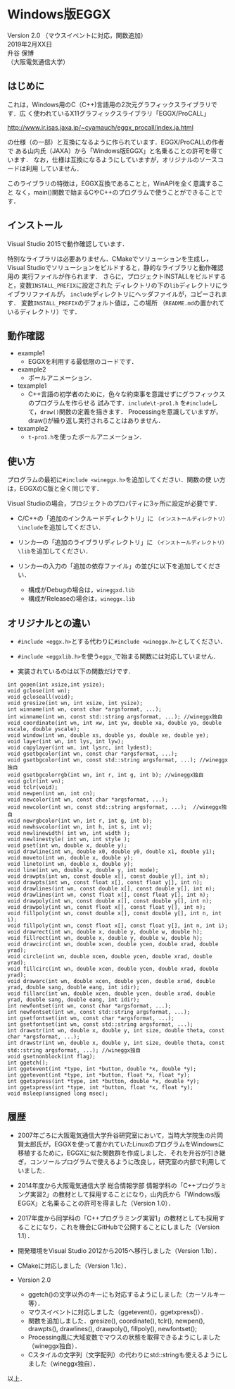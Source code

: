 # Windows版EGGX
Version 2.0 （マウスイベントに対応，関数追加）  
2019年2月XX日  
升谷 保博  
（大阪電気通信大学）  

## はじめに

これは，Windows用のC（C++)言語用の2次元グラフィックスライブラリです．広
く使われているX11グラフィックスライブラリ「EGGX/ProCALL」

http://www.ir.isas.jaxa.jp/~cyamauch/eggx_procall/index.ja.html

の仕様（の一部）と互換になるように作られています．EGGX/ProCALLの作者で
ある山内氏（JAXA）から「Windows版EGGX」と名乗ることの許可を得ています．
なお，仕様は互換になるようにしていますが，オリジナルのソースコードは利用
していません．

このライブラリの特徴は，EGGX互換であることと，WinAPIを全く意識すること
なく，main()関数で始まるCやC++のプログラムで使うことができることです．

## インストール

Visual Studio 2015で動作確認しています．

特別なライブラリは必要ありません．CMakeでソリューションを生成し，
Visual Studioでソリューションをビルドすると，静的なライブラリと動作確認用の
実行ファイルが作られます．
さらに，プロジェクトINSTALLをビルドすると，変数`INSTALL_PREFIX`に設定された
ディレクトリの下の`lib`ディレクトリにライブラリファイルが，
`include`ディレクトリにヘッダファイルが，コピーされます．
変数`INSTALL_PREFIX`のデフォルト値は，この場所
（`README.md`の置かれているディレクトリ）です．

## 動作確認

- example1
  - EGGXを利用する最低限のコードです．
- example2
  - ボールアニメーション．
- texample1
  - C++言語の初学者のために，色々な約束事を意識せずにグラフィックスのプログラムを作らせる
  試みです．`include\t-pro1.h` を`#include`して，`draw()`関数の定義を描きます．
  Processingを意識していますが，draw()が繰り返し実行されることはありません．
- texample2
  - `t-pro1.h`を使ったボールアニメーション．

## 使い方

プログラムの最初に`#include <wineggx.h>`を追加してください．関数の使
い方は，EGGXのC版と全く同じです．

Visual Studioの場合，プロジェクトのプロパティに3ヶ所に設定が必要です．

- C/C++の「追加のインクルードディレクトリ」に
  `（インストールディレクトリ）\include`を追加してください．

- リンカ―の「追加のライブラリディレクトリ」に
  `（インストールディレクトリ）\lib`を追加してください．

- リンカ―の入力の「追加の依存ファイル」の並びに以下を追加してください．
  - 構成がDebugの場合は，`wineggxd.lib`
  - 構成がReleaseの場合は，`wineggx.lib`

## オリジナルとの違い

- `#include <eggx.h>`とする代わりに`#include <wineggx.h>`としてください．

- `#include <eggxlib.h>`を使う`eggx_`で始まる関数には対応していません．

- 実装されているのは以下の関数だけです．

~~~
int gopen(int xsize,int ysize);
void gclose(int wn);
void gcloseall(void);
void gresize(int wn, int xsize, int ysize);
int winname(int wn, const char *argsformat, ...);
int winname(int wn, const std::string argsformat, ...); //wineggx独自
void coordinate(int wn, int xw, int yw, double xa, double ya, double xscale, double yscale);
void window(int wn, double xs, double ys, double xe, double ye);
void layer(int wn, int lys, int lyw);
void copylayer(int wn, int lysrc, int lydest);
void gsetbgcolor(int wn, const char *argsformat, ...);
void gsetbgcolor(int wn, const std::string argsformat, ...); //wineggx独自
void gsetbgcolorrgb(int wn, int r, int g, int b); //wineggx独自
void gclr(int wn);
void tclr(void);
void newpen(int wn, int cn);
void newcolor(int wn, const char *argsformat, ...);
void newcolor(int wn, const std::string argsformat, ...);  //wineggx独自
void newrgbcolor(int wn, int r, int g, int b);
void newhsvcolor(int wn, int h, int s, int v);
void newlinewidth( int wn, int width );
void newlinestyle( int wn, int style );
void pset(int wn, double x, double y);
void drawline(int wn, double x0, double y0, double x1, double y1);
void moveto(int wn, double x, double y);
void lineto(int wn, double x, double y);
void line(int wn, double x, double y, int mode);
void drawpts(int wn, const double x[], const double y[], int n);
void drawpts(int wn, const float x[], const float y[], int n);
void drawlines(int wn, const double x[], const double y[], int n);
void drawlines(int wn, const float x[], const float y[], int n);
void drawpoly(int wn, const double x[], const double y[], int n);
void drawpoly(int wn, const float x[], const float y[], int n);
void fillpoly(int wn, const double x[], const double y[], int n, int i);
void fillpoly(int wn, const float x[], const float y[], int n, int i);
void drawrect(int wn, double x, double y, double w, double h);
void fillrect(int wn, double x, double y, double w, double h);
void drawcirc(int wn, double xcen, double ycen, double xrad, double yrad);
void circle(int wn, double xcen, double ycen, double xrad, double yrad);
void fillcirc(int wn, double xcen, double ycen, double xrad, double yrad);
void drawarc(int wn, double xcen, double ycen, double xrad, double yrad, double sang, double eang, int idir);
void fillarc(int wn, double xcen, double ycen, double xrad, double yrad, double sang, double eang, int idir);
int newfontset(int wn, const char *argsformat, ...);
int newfontset(int wn, const std::string argsformat, ...);
int gsetfontset(int wn, const char *argsformat, ...);
int gsetfontset(int wn, const std::string argsformat, ...);
int drawstr(int wn, double x, double y, int size, double theta, const char *argsformat, ...);
int drawstr(int wn, double x, double y, int size, double theta, const std::string argsformat, ...); //wineggx独自
void gsetnonblock(int flag);
int ggetch();
int ggetevent(int *type, int *button, double *x, double *y);
int ggetevent(int *type, int *button, float *x, float *y);
int ggetxpress(int *type, int *button, double *x, double *y);
int ggetxpress(int *type, int *button, float *x, float *y);
void msleep(unsigned long msec);
~~~

## 履歴

- 2007年ごろに大阪電気通信大学升谷研究室において，当時大学院生の片岡 賢太郎氏が，EGGXを使って書かれていたLinuxのプログラムをWindowsに移植するために，EGGXに似た関数群を作成しました．それを升谷が引き継ぎ，コンソールプログラムで使えるように改良し，研究室の内部で利用していました．

- 2014年度から大阪電気通信大学 総合情報学部 情報学科の「C++プログラミング実習2」の教材として採用することになり，山内氏から「Windows版EGGX」と名乗ることの許可を得ました（Version 1.0）．

- 2017年度から同学科の「C++プログラミング実習1」の教材としても採用することになり，これを機会にGitHubで公開することにしました（Version 1.1）．

- 開発環境をVisual Studio 2012から2015へ移行しました（Version 1.1b）．

- CMakeに対応しました（Version 1.1c）．

- Version 2.0
  - ggetch()の文字以外のキーにも対応するようにしました（カーソルキー等）．
  - マウスイベントに対応しました（ggetevent()，ggetxpress()）．
  - 関数を追加しました．gresize(), coordinate(), tclr(), newpen(), drawpts(), drawlines(), drawpoly(), fillpoly(), newfontset();
  - Processing風に大域変数でマウスの状態を取得できるようにしました（wineggx独自）．
  - Cスタイルの文字列（文字配列）の代わりにstd::stringも使えるようにしました（wineggx独自）．

以上．
